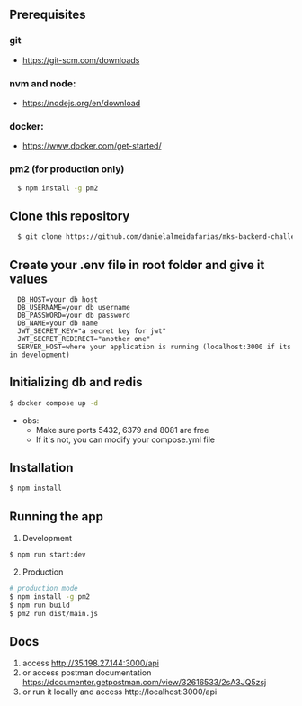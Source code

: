 ## Prerequisites

### git
- https://git-scm.com/downloads

### nvm and node:
- https://nodejs.org/en/download

### docker: 
- https://www.docker.com/get-started/

### pm2 (for production only)
```bash
  $ npm install -g pm2  
```

## Clone this repository 
```bash
  $ git clone https://github.com/danielalmeidafarias/mks-backend-challenge.git
```

## Create your .env file in root folder and give it values
```
  DB_HOST=your db host
  DB_USERNAME=your db username
  DB_PASSWORD=your db password
  DB_NAME=your db name
  JWT_SECRET_KEY="a secret key for jwt"
  JWT_SECRET_REDIRECT="another one"
  SERVER_HOST=where your application is running (localhost:3000 if its in development)
```

## Initializing db and redis
```bash
$ docker compose up -d
```
* obs: 
  - Make sure ports 5432, 6379 and 8081 are free
  - If it's not, you can modify your compose.yml file

## Installation
```bash
$ npm install
```

## Running the app

1. Development
```bash
$ npm run start:dev
```
2. Production
```bash
# production mode
$ npm install -g pm2
$ npm run build
$ pm2 run dist/main.js
```

## Docs
1. access http://35.198.27.144:3000/api
3. or access postman documentation https://documenter.getpostman.com/view/32616533/2sA3JQ5zsj
4. or run it locally and access http://localhost:3000/api
